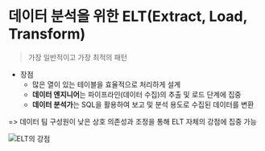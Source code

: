 # 데이터 분석을 위한 ELT(Extract, Load, Transform)
 > 가장 일반적이고 가장 최적의 패턴
 
 - 장점
	 - 많은 열이 있는 테이블을 효율적으로 처리하게 설계
	 - **데이터 엔지니어**는 파이프라인(데이터 수집)의 추출 및 로드 단계에 집중
	 - **데이터 분석가**는 SQL을 활용하여 보고 및 분석 용도로 수집된 데이터를 변환

 => 데이터 팀 구성원이 낮은 상호 의존성과 조정을 통해 ELT 자체의 강점에 집중 가능

![ELT의 강점](https://i.imgur.com/pswsTLa.png)
